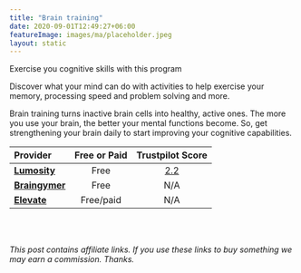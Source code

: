 ```yaml
---
title: "Brain training"
date: 2020-09-01T12:49:27+06:00
featureImage: images/ma/placeholder.jpeg
layout: static
---
```


Exercise you cognitive skills with this program

Discover what your mind can do with activities to help exercise your memory, processing speed and problem solving and more.

Brain training turns inactive brain cells into healthy, active ones. The more you use your brain, the better your mental functions become. So, get strengthening your brain daily to start improving your cognitive capabilities.

| Provider      | Free or Paid  |  Trustpilot Score  |
| :-----------          | :--------------:      |  :--------------:         |
| [**Lumosity**](https://www.lumosity.com/en/) | Free | [2.2](https://uk.trustpilot.com/review/www.lumosity.com) | 
| [**Braingymer**](https://www.braingymmer.com/en/brain-games/) | Free | N/A
| [**Elevate**](https://elevateapp.com) | Free/paid | N/A
  

<br/><br/>

*This post contains affiliate links. If you use these links to buy something we may
earn a commission. Thanks.*






